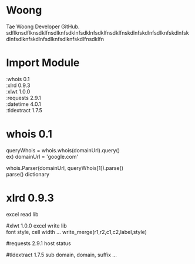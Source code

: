 # Woong
Tae Woong Developer GitHub.
sdflknsdflknsdklfnsdlknfsdklnfsdklnfsdklfnsdklfnskdlnfskdlnfsdlknfskdlnfskdlnfsdlknfskdlnfsdlknfsdlknfskdlfnsdklfn
# Import Module
 ːwhois 0.1<br>
 ːxlrd 0.9.3<br>
 ːxlwt 1.0.0<br>
 ːrequests 2.9.1<br>
 ːdatetime 4.0.1<br>
 ːtldextract 1.7.5<br>
 
# whois 0.1
queryWhois = whois.whois(domainUrl).query()<br>
ex) domainUrl = 'google.com'<p>
whois.Parser(domainUrl, queryWhois[1]).parse()<br>
parse() dictionary

# xlrd 0.9.3
excel read lib

#xlwt 1.0.0
excel write lib<br>
font style, cell width ...
write_merge(r1,r2,c1,c2,label,style)

#requests 2.9.1
host status

#tldextract 1.7.5
sub domain, domain, suffix ...




